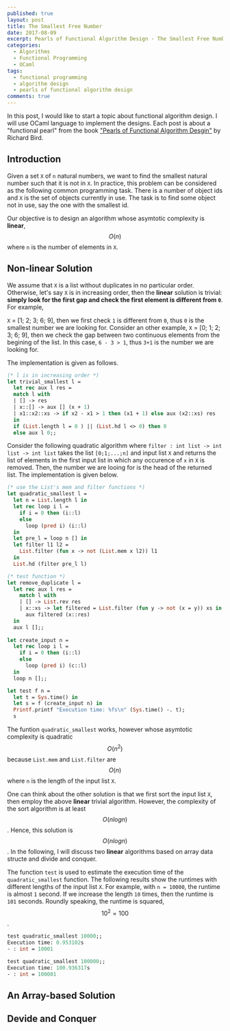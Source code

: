 ```yaml
---
published: true
layout: post
title: The Smallest Free Number
date: 2017-08-09
excerpt: Pearls of Functional Algorithm Design - The Smallest Free Number
categories:
  - Algorithms
  - Functional Programming
  - OCaml
tags:
  - functional programming
  - algorithm design
  - pearls of functional algorithm design
comments: true
---
```


In this post, I would like to start a topic about functional algorithm design. I will use OCaml language to implement the designs.
Each post is about a "functional pearl" from the book ["Pearls of Functional Algorithm Desgin"][1] by Richard Bird. 

## Introduction

Given a set `X` of `n` natural numbers, we want to find the smallest natural number such that it is not in `X`. In practice, this problem can
be considered as the following common programming task. There is a number of object ids and `X` is the set of objects currently in use. The task
is to find some object not in use, say the one with the smallest id.

Our objective is to design an algorithm whose asymtotic complexity is **linear**, $$O(n)$$ where `n` is the number of elements in `X`.

## Non-linear Solution

We assume that `X` is a list without duplicates in no particular order. Otherwise, let's say `X` is in increasing order, then the **linear** solution is trivial: **simply
look for the first gap and check the first element is different from `0`**. For example,

`X` = [1; 2; 3; 6; 9], then we first check `1` is different from `0`, thus `0` is the smallest number we are looking for.
Consider an other example, `X` = [0; 1; 2; 3; 6; 9], then we check the gap between two continuous elements from the begining of the list. In this case,
`6 - 3 > 1`, thus `3+1` is the number we are looking for.

The implementation is given as follows.
```ocaml
(* l is in increasing order *)
let trivial_smallest l =
  let rec aux l res =
  match l with
  | [] -> res
  | x::[] -> aux [] (x + 1)
  | x1::x2::xs -> if x2 - x1 > 1 then (x1 + 1) else aux (x2::xs) res
  in 
  if (List.length l = 0 ) || (List.hd l <> 0) then 0
  else aux l 0;; 
```

Consider the following quadratic algorithm where `filter : int list -> int list -> int list` takes the list `[0;1;...;n]` and input list `X` and
returns the list of elements in the first input list in which any occurence of `x` in `X` is removed. Then, the number we are looing for is the head of
the returned list. The implementation is given below.
```ocaml
(* use the List's mem and filter functions *)
let quadratic_smallest l =
  let n = List.length l in
  let rec loop i l =
    if i = 0 then (i::l)
    else
      loop (pred i) (i::l)
  in
  let pre_l = loop n [] in
  let filter l1 l2 =
    List.filter (fun x -> not (List.mem x l2)) l1
  in
  List.hd (filter pre_l l)
```

```ocaml
(* test function *)
let remove_duplicate l =
  let rec aux l res =
    match l with
    | [] -> List.rev res
    | x::xs -> let filtered = List.filter (fun y -> not (x = y)) xs in
      aux filtered (x::res)
  in
  aux l [];;
  
let create_input n =  
  let rec loop i l =
    if i = 0 then (i::l)
    else
      loop (pred i) (c::l)
  in
  loop n [];;

let test f n =
  let t = Sys.time() in
  let s = f (create_input n) in
  Printf.printf "Execution time: %fs\n" (Sys.time() -. t);
  s
```

The funtion `quadratic_smallest` works, however whose asymtotic complexity is quadratic $$O(n^2)$$ because `List.mem` and `List.filter` are $$O(n)$$ where `n`
is the length of the input list `X`.

One can think about the other solution is that we first sort the input list `X`, then employ the above **linear** trivial algorithm. However, the complexity
of the sort algorithm is at least $$O(nlogn)$$. Hence, this solution is $$O(nlogn)$$. In the following, I will discuss two **linear** algorithms based on array data structe and divide and conquer.

The function `test` is used to estimate the execution time of the `quadratic_smallest` function. The following results show the runtimes with different lengths of the input list `X`. For example, with `n = 10000`, the runtime is almost `1` second. If we increase the length `10` times, then the runtime is `101` seconds. Roundly speaking, the runtime is squared, $$10^2 = 100$$.
```ocaml
test quadratic_smallest 10000;;
Execution time: 0.953102s
- : int = 10001

test quadratic_smallest 100000;;
Execution time: 100.936317s
- : int = 100001
```

## An Array-based Solution

## Devide and Conquer


[1]: https://www.amazon.com/Pearls-Functional-Algorithm-Design-Richard/dp/0521513383

